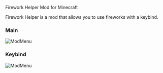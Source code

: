 Firework Helper Mod for Minecraft

Firework Helper is a mod that allows you to use fireworks with a keybind.

### Main
![ModMenu](https://i.ibb.co/kTVcxSb/ezgif-6fbf725f63d5eb.gif)


### Keybind 
![ModMenu](https://i.ibb.co/M5yLV0Fd/57175-D30-4984-4014-8-B30-D37-EDACFAD82.png)

